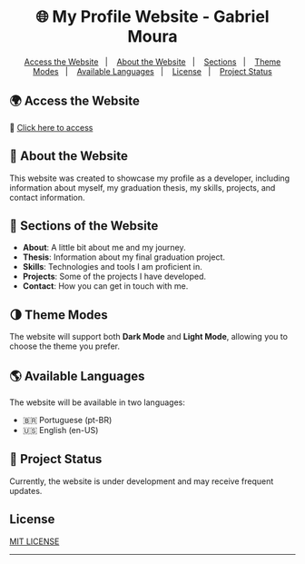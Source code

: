 <h1 align="center">🌐 My Profile Website - Gabriel Moura</h1>

<p align="center">
  <a href="#-access-the-website">Access the Website</a>&nbsp;&nbsp;&nbsp;|&nbsp;&nbsp;&nbsp;
  <a href="#-about-the-website">About the Website</a>&nbsp;&nbsp;&nbsp;|&nbsp;&nbsp;&nbsp;
  <a href="#-sections-of-the-website">Sections</a>&nbsp;&nbsp;&nbsp;|&nbsp;&nbsp;&nbsp;
  <a href="#-theme-modes">Theme Modes</a>&nbsp;&nbsp;&nbsp;|&nbsp;&nbsp;&nbsp;
  <a href="#-available-languages">Available Languages</a>&nbsp;&nbsp;&nbsp;|&nbsp;&nbsp;&nbsp;
  <a href="#-license">License</a>&nbsp;&nbsp;&nbsp;|&nbsp;&nbsp;&nbsp;
  <a href="#-project-status">Project Status</a>
</p>

## 🌍 Access the Website
🔗 [Click here to access](https://mouragabriel53.github.io/SiteProfile/)

## 📌 About the Website
This website was created to showcase my profile as a developer, including information about myself, my graduation thesis, my skills, projects, and contact information.

## 📂 Sections of the Website
- **About**: A little bit about me and my journey.
- **Thesis**: Information about my final graduation project.
- **Skills**: Technologies and tools I am proficient in.
- **Projects**: Some of the projects I have developed.
- **Contact**: How you can get in touch with me.

## 🌗 Theme Modes
The website will support both **Dark Mode** and **Light Mode**, allowing you to choose the theme you prefer.

## 🌎 Available Languages
The website will be available in two languages:
- 🇧🇷 Portuguese (pt-BR)
- 🇺🇸 English (en-US)

## 🚧 Project Status
Currently, the website is under development and may receive frequent updates.

## License

[MIT LICENSE](LICENSE)

---

